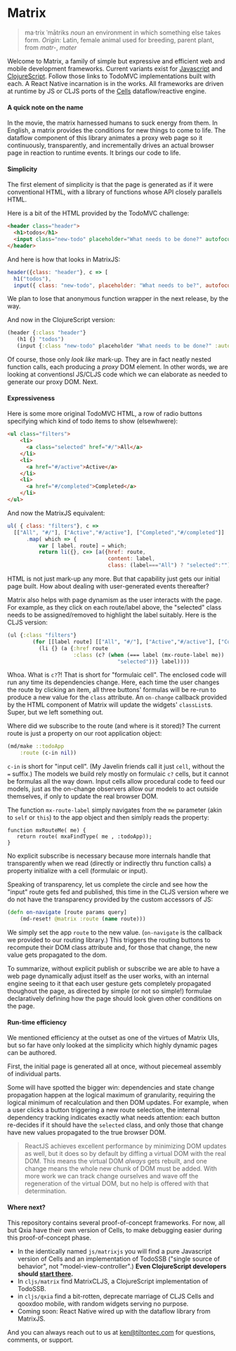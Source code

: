 # Matrix
> ma·trix ˈmātriks *noun* an environment in which something else takes form. *Origin:* Latin, female animal used for breeding, parent plant, from *matr-*, *mater*

Welcome to Matrix, a family of simple but expressive and efficient web and mobile development frameworks. Current variants exist for [Javascript](https://github.com/kennytilton/MatrixJS/tree/master/js/matrixjs) and [ClojureScript](https://github.com/kennytilton/MatrixJS/tree/master/cljs/matrix). Follow those links to TodoMVC implementations built with each. A React Native incarnation is in the works. All frameworks are driven at runtime by JS or CLJS ports of the [Cells](https://github.com/kennytilton/cells) dataflow/reactive engine.
#### A quick note on the name
In the movie, the matrix harnessed humans to suck energy from them. In English, a matrix provides the conditions for new things to come to life. The dataflow component of this library animates a proxy web page so it continuously, transparently, and incrementally drives an actual browser page in reaction to runtime events. It brings our code to life.
#### Simplicity
The first element of simplicity is that the page is generated as if it were conventional HTML, with a library of functions whose API closely parallels HTML.

Here is a bit of the HTML provided by the TodoMVC challenge:
````html
<header class="header">
  <h1>todos</h1>
  <input class="new-todo" placeholder="What needs to be done?" autofocus>
</header>
````
And here is how that looks in MatrixJS:
````javascript
header({class: "header"}, c => [
  h1("todos"),
  input({ class: "new-todo", placeholder: "What needs to be?", autofocus: true})])
````
We plan to lose that anonymous function wrapper in the next release, by the way.

And now in the ClojureScript version:
````clojure
(header {:class "header"}
   (h1 {} "todos")
   (input {:class "new-todo" placeholder "What needs to be done?" :autofocus true})))
````
Of course, those only *look like* mark-up. They are in fact neatly nested function calls, each producing a *proxy* DOM element. In other words, we are looking at conventionsl JS/CLJS code which we can elaborate as needed to generate our proxy DOM. Next.

#### Expressiveness
Here is some more original TodoMVC HTML, a row of radio buttons specifying which kind of todo items to show (elsewhwere):
````html
<ul class="filters">
    <li>
      <a class="selected" href="#/">All</a>
    </li>
    <li>
      <a href="#/active">Active</a>
    </li>
    <li>
      <a href="#/completed">Completed</a>
    </li>
</ul>
````
And now the MatrixJS equivalent:
````javascript
ul( { class: "filters"}, c =>
  [["All", "#/"], ["Active","#/active"], ["Completed","#/completed"]]
      .map( which => {
          var [ label, route] = which;
          return li({}, c=> [a({href: route,
                                content: label,
                                class: (label==="All") ? "selected":"")})])}))
````
HTML is not just mark-up any more. But that capability just gets our initial page built. How about dealing with user-generated events thereafter?

Matrix also helps with page dynamism as the user interacts with the page. For example, as they click on each route/label above, the "selected" class needs to be assigned/removed to highlight the label suitably. Here is the CLJS version:
````clojure
(ul {:class "filters"}
        (for [[label route] [["All", "#/"], ["Active","#/active"], ["Completed","#/completed"]]]
          (li {} (a {:href route
                     :class (c? (when (=== label (mx-route-label me))
                                   "selected"))} label))))
````
Whoa. What is `c?`?! That is short for "formulaic cell". The enclosed code  will run any time its dependencies change. Here, each time the user changes the route by clicking an item, all three buttons' formulas will be re-run to produce a new value for the `class` attribute. An `on-change` callback provided by the HTML component of Matrix will update the widgets' `classList`s. Super, but we left something out.

Where did we subscribe to the route (and where is it stored)? The current route is just a property on our root application object:
````clojure
(md/make ::todoApp
    :route (c-in nil))
````                   
`c-in` is short for "input cell". (My Javelin friends call it just `cell`, without the `=` suffix.) The models we build rely mostly on formulaic `c?` cells, but it cannot be formulas all the way down. Input cells allow procedural code to feed our models, just as the on-change observers allow our models to act outside themselves, if only to update the real browser DOM.

The function `mx-route-label` simply navigates from the `me` parameter (akin to `self` or `this`) to the app object and then simlply reads the property:
````clojurescript
function mxRouteMe( me) {
   return route( mxaFindType( me , :todoApp));
}
````
No explicit subscribe is necessary because more internals handle that transparently when we read (directly or indirectly thru function calls) a property initialize with a cell (formulaic or input).

Speaking of transparency, let us complete the circle and see how the "input" route gets fed and published, this time in the CLJS version where we do not have the transparency provided by the custom accessors of JS:
````clojure
(defn on-navigate [route params query]
    (md-reset! @matrix :route (name route)))
````
We simply set the app `route` to the new value. (`on-navigate` is the callback we provided to our routing library.) This triggers the routing buttons to recompute their DOM class attribute and, for those that change, the new value gets propagated to the dom.

To summarize, without explicit publish or subscribe we are able to have a web page dynamically adjust itself as the user works, with an internal engine seeing to it that each user gesture gets completely propagated thoughout the page, as directed by simple (or not so simple!) formulae declaratively defining how the page should look given other conditions on the page.

#### Run-time efficiency
We mentioned efficiency at the outset as one of the virtues of Matrix UIs, but so far have only looked at the simplicity which highly dynamic pages can be authored.

First, the initial page is generated all at once, without piecemeal assembly of individual parts. 

Some will have spotted the bigger win: dependencies and state change propagation happen at the logical maximum of granularity, requiring the logical minimum of recalculation and then DOM updates. For example, when a user clicks a button triggering a new route selection, the internal dependency tracking indicates exactly what needs attention: each button re-decides if it should have the `selected` class, and only those that change have new values propagated to the true browser DOM.

> ReactJS achieves excellent performance by minimizing DOM updates as well, but it does so by default by diffing a virtual DOM with the real DOM. This means the virtual DOM *always* gets rebuilt, and one change means the whole new chunk of DOM must be added. With more work we can track change ourselves and wave off the regeneration of the virtual DOM, but no help is offered with that determination.

#### Where next?
 This repository contains several proof-of-concept frameworks. For now, all but Qxia have their own version of Cells, to make debugging easier during this proof-of-concept phase.
 * In the identically named `js/matrixjs` you will find a pure Javascript version of Cells and an implementation of TodoSSB ("single source of behavior", not "model-view-controller".) **Even ClojureScript developers should [start there](https://github.com/kennytilton/MatrixJS/tree/master/js/matrixjs).** 
 * In `cljs/matrix` find MatrixCLJS, a ClojureScript implementation of TodoSSB.
 * in `cljs/qxia` find a bit-rotten, deprecate marriage of CLJS Cells and qooxdoo mobile, with random widgets serving no purpose.
 * Coming soon: React Native wired up with the dataflow library from MatrixJS.

And you can always reach out to us at ken@tiltontec.com for questions, comments, or support.

